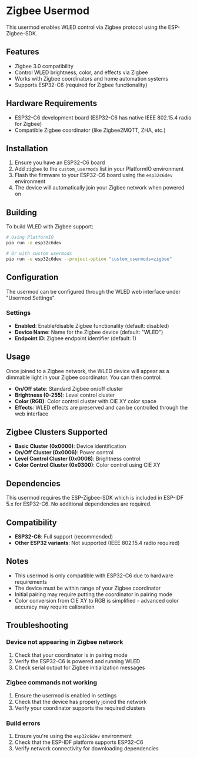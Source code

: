 # Zigbee Usermod

This usermod enables WLED control via Zigbee protocol using the ESP-Zigbee-SDK.

## Features

- Zigbee 3.0 compatibility
- Control WLED brightness, color, and effects via Zigbee
- Works with Zigbee coordinators and home automation systems
- Supports ESP32-C6 (required for Zigbee functionality)

## Hardware Requirements

- ESP32-C6 development board (ESP32-C6 has native IEEE 802.15.4 radio for Zigbee)
- Compatible Zigbee coordinator (like Zigbee2MQTT, ZHA, etc.)

## Installation

1. Ensure you have an ESP32-C6 board
2. Add `zigbee` to the `custom_usermods` list in your PlatformIO environment
3. Flash the firmware to your ESP32-C6 board using the `esp32c6dev` environment
4. The device will automatically join your Zigbee network when powered on

## Building

To build WLED with Zigbee support:

```bash
# Using PlatformIO
pio run -e esp32c6dev

# Or with custom usermods
pio run -e esp32c6dev --project-option "custom_usermods=zigbee"
```

## Configuration

The usermod can be configured through the WLED web interface under "Usermod Settings".

### Settings

- **Enabled**: Enable/disable Zigbee functionality (default: disabled)
- **Device Name**: Name for the Zigbee device (default: "WLED")
- **Endpoint ID**: Zigbee endpoint identifier (default: 1)

## Usage

Once joined to a Zigbee network, the WLED device will appear as a dimmable light in your Zigbee coordinator. You can then control:

- **On/Off state**: Standard Zigbee on/off cluster
- **Brightness (0-255)**: Level control cluster
- **Color (RGB)**: Color control cluster with CIE XY color space
- **Effects**: WLED effects are preserved and can be controlled through the web interface

## Zigbee Clusters Supported

- **Basic Cluster (0x0000)**: Device identification
- **On/Off Cluster (0x0006)**: Power control
- **Level Control Cluster (0x0008)**: Brightness control
- **Color Control Cluster (0x0300)**: Color control using CIE XY

## Dependencies

This usermod requires the ESP-Zigbee-SDK which is included in ESP-IDF 5.x for ESP32-C6. No additional dependencies are required.

## Compatibility

- **ESP32-C6**: Full support (recommended)
- **Other ESP32 variants**: Not supported (IEEE 802.15.4 radio required)

## Notes

- This usermod is only compatible with ESP32-C6 due to hardware requirements
- The device must be within range of your Zigbee coordinator
- Initial pairing may require putting the coordinator in pairing mode
- Color conversion from CIE XY to RGB is simplified - advanced color accuracy may require calibration

## Troubleshooting

### Device not appearing in Zigbee network
1. Check that your coordinator is in pairing mode
2. Verify the ESP32-C6 is powered and running WLED
3. Check serial output for Zigbee initialization messages

### Zigbee commands not working
1. Ensure the usermod is enabled in settings
2. Check that the device has properly joined the network
3. Verify your coordinator supports the required clusters

### Build errors
1. Ensure you're using the `esp32c6dev` environment
2. Check that the ESP-IDF platform supports ESP32-C6
3. Verify network connectivity for downloading dependencies